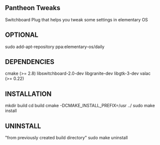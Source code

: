 Pantheon Tweaks
--------------------------------------------------------------------------------
Switchboard Plug that helps you tweak some settings in elementary OS

## OPTIONAL
sudo add-apt-repository ppa:elementary-os/daily

## DEPENDENCIES
cmake (>= 2.8)
libswitchboard-2.0-dev
libgranite-dev
libgtk-3-dev
valac (>= 0.22)

## INSTALLATION
mkdir build
cd build
cmake -DCMAKE_INSTALL_PREFIX=/usr ../
sudo make install

## UNINSTALL
"from previously created build directory"
sudo make uninstall
